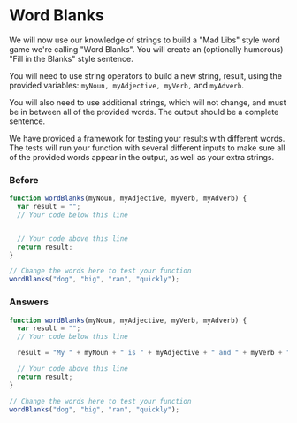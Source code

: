 # Word Blanks

We will now use our knowledge of strings to build a "Mad Libs" style word
game we're calling "Word Blanks". You will create an (optionally humorous)
"Fill in the Blanks" style sentence.

You will need to use string operators to build a new string, result,
using the provided variables: `myNoun, myAdjective, myVerb,` and `myAdverb`.

You will also need to use additional strings, which will not change,
and must be in between all of the provided words. The output should be a
complete sentence.

We have provided a framework for testing your results with different
words. The tests will run your function with several different inputs
to make sure all of the provided words appear in the output, as well as
your extra strings.

### Before

```javascript
function wordBlanks(myNoun, myAdjective, myVerb, myAdverb) {
  var result = "";
  // Your code below this line


  // Your code above this line
  return result;
}

// Change the words here to test your function
wordBlanks("dog", "big", "ran", "quickly");
```

### Answers

```javascript
function wordBlanks(myNoun, myAdjective, myVerb, myAdverb) {
  var result = "";
  // Your code below this line

  result = "My " + myNoun + " is " + myAdjective + " and " + myVerb + " " + myAdverb + "!";

  // Your code above this line
  return result;
}

// Change the words here to test your function
wordBlanks("dog", "big", "ran", "quickly");

```
